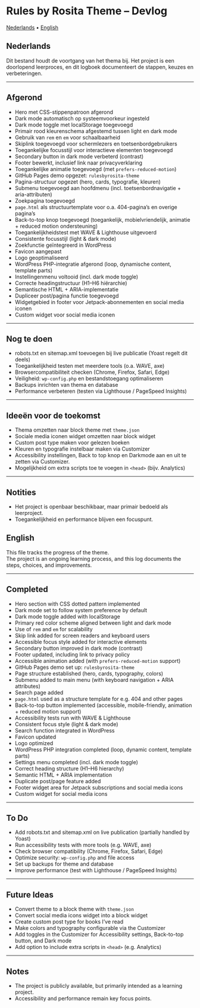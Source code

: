 # Rules by Rosita Theme – Devlog

[Nederlands](#nederlands) • [English](#english)

## Nederlands

Dit bestand houdt de voortgang van het thema bij. Het project is een doorlopend leerproces, en dit logboek documenteert de stappen, keuzes en verbeteringen.

---

## Afgerond
- Hero met CSS-stippenpatroon afgerond  
- Dark mode automatisch op systeemvoorkeur ingesteld  
- Dark mode toggle met localStorage toegevoegd  
- Primair rood kleurenschema afgestemd tussen light en dark mode  
- Gebruik van `rem` en `em` voor schaalbaarheid  
- Skiplink toegevoegd voor schermlezers en toetsenbordgebruikers  
- Toegankelijke focusstijl voor interactieve elementen toegevoegd  
- Secondary button in dark mode verbeterd (contrast)  
- Footer bewerkt, inclusief link naar privacyverklaring  
- Toegankelijke animatie toegevoegd (met `prefers-reduced-motion`)  
- GitHub Pages demo opgezet: `rulesbyrosita-theme`  
- Pagina-structuur opgezet (hero, cards, typografie, kleuren)  
- Submenu toegevoegd aan hoofdmenu (incl. toetsenbordnavigatie + aria-attributen)  
- Zoekpagina toegevoegd  
- `page.html` als structuurtemplate voor o.a. 404-pagina’s en overige pagina’s  
- Back-to-top knop toegevoegd (toegankelijk, mobielvriendelijk, animatie + reduced motion ondersteuning)  
- Toegankelijkheidstest met WAVE & Lighthouse uitgevoerd  
- Consistente focusstijl (light & dark mode)  
- Zoekfunctie geïntegreerd in WordPress  
- Favicon aangepast  
- Logo geoptimaliseerd  
- WordPress PHP-integratie afgerond (loop, dynamische content, template parts)  
- Instellingenmenu voltooid (incl. dark mode toggle)  
- Correcte headingstructuur (H1–H6 hiërarchie)  
- Semantische HTML + ARIA-implementatie  
- Dupliceer post/pagina functie toegevoegd  
- Widgetgebied in footer voor Jetpack-abonnementen en social media iconen  
- Custom widget voor social media iconen  

---

## Nog te doen
- robots.txt en sitemap.xml toevoegen bij live publicatie (Yoast regelt dit deels)  
- Toegankelijkheid testen met meerdere tools (o.a. WAVE, axe)  
- Browsercompatibiliteit checken (Chrome, Firefox, Safari, Edge)  
- Veiligheid: `wp-config.php` en bestandstoegang optimaliseren  
- Backups inrichten van thema en database  
- Performance verbeteren (testen via Lighthouse / PageSpeed Insights)  

---

## Ideeën voor de toekomst
- Thema omzetten naar block theme met `theme.json`  
- Sociale media iconen widget omzetten naar block widget  
- Custom post type maken voor gelezen boeken  
- Kleuren en typografie instelbaar maken via Customizer  
- Accessibility instellingen, Back to top knop en Darkmode aan en uit te zetten via Customizer.
- Mogelijkheid om extra scripts toe te voegen in `<head>` (bijv. Analytics)  

---

## Notities
- Het project is openbaar beschikbaar, maar primair bedoeld als leerproject.  
- Toegankelijkheid en performance blijven een focuspunt.  

## English

This file tracks the progress of the theme.  
The project is an ongoing learning process, and this log documents the steps, choices, and improvements.

---

## Completed
- Hero section with CSS dotted pattern implemented  
- Dark mode set to follow system preference by default  
- Dark mode toggle added with localStorage  
- Primary red color scheme aligned between light and dark mode  
- Use of `rem` and `em` for scalability  
- Skip link added for screen readers and keyboard users  
- Accessible focus style added for interactive elements  
- Secondary button improved in dark mode (contrast)  
- Footer updated, including link to privacy policy  
- Accessible animation added (with `prefers-reduced-motion` support)  
- GitHub Pages demo set up: `rulesbyrosita-theme`  
- Page structure established (hero, cards, typography, colors)  
- Submenu added to main menu (with keyboard navigation + ARIA attributes)  
- Search page added  
- `page.html` used as a structure template for e.g. 404 and other pages  
- Back-to-top button implemented (accessible, mobile-friendly, animation + reduced motion support)  
- Accessibility tests run with WAVE & Lighthouse  
- Consistent focus style (light & dark mode)  
- Search function integrated in WordPress  
- Favicon updated  
- Logo optimized  
- WordPress PHP integration completed (loop, dynamic content, template parts)  
- Settings menu completed (incl. dark mode toggle)  
- Correct heading structure (H1–H6 hierarchy)  
- Semantic HTML + ARIA implementation  
- Duplicate post/page feature added  
- Footer widget area for Jetpack subscriptions and social media icons  
- Custom widget for social media icons  

---

## To Do
- Add robots.txt and sitemap.xml on live publication (partially handled by Yoast)  
- Run accessibility tests with more tools (e.g. WAVE, axe)  
- Check browser compatibility (Chrome, Firefox, Safari, Edge)  
- Optimize security: `wp-config.php` and file access  
- Set up backups for theme and database  
- Improve performance (test with Lighthouse / PageSpeed Insights)  

---

## Future Ideas
- Convert theme to a block theme with `theme.json`  
- Convert social media icons widget into a block widget  
- Create custom post type for books I’ve read  
- Make colors and typography configurable via the Customizer  
- Add toggles in the Customizer for Accessibility settings, Back-to-top button, and Dark mode  
- Add option to include extra scripts in `<head>` (e.g. Analytics)  

---

## Notes
- The project is publicly available, but primarily intended as a learning project.  
- Accessibility and performance remain key focus points.  

